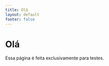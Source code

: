 ```yaml
---
title: Olá
layout: default
footer: false
---
```


# Olá

Essa página é feita exclusivamente para testes.